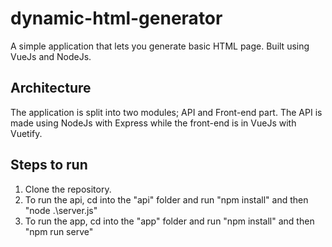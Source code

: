 # dynamic-html-generator

A simple application that lets you generate basic HTML page. Built using VueJs and NodeJs.

## Architecture
The application is split into two modules; API and Front-end part. The API is made using NodeJs with Express while the front-end is in VueJs with Vuetify.

## Steps to run
1. Clone the repository.
2. To run the api, cd into the "api" folder and run "npm install" and then "node .\server.js"
3. To run the app, cd into the "app" folder and run "npm install" and then "npm run serve"
